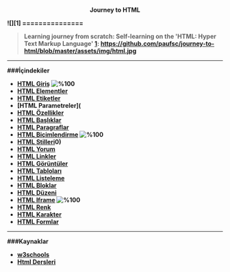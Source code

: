 <p align="center"><b>Journey to HTML </p>
![][1]
===============

>Learning journey from scratch: Self-learning on the 'HTML: Hyper Text Markup Language' 
[1]: https://github.com/paufsc/journey-to-html/blob/master/assets/img/html.jpg


-------------------
###İçindekiler

* [HTML Giriş](./docs/tr/HTML.md) ![%100](http://progressed.io/bar/100)
* [HTML Elementler]()                           
* [HTML Etiketler]()  
* [HTML Parametreler](
* [HTML Özellikler]()
* [HTML Başlıklar]()
* [HTML Paragraflar]()
* [HTML Biçimlendirme](./docs/tr/biçimlendirme.md) ![%100](http://progressed.io/bar/100)
* [HTML Stilleri]()0)
* [HTML Yorum]() 
* [HTML Linkler]() 
* [HTML Görüntüler]() 
* [HTML Tabloları]()
* [HTML Listeleme]() 
* [HTML Bloklar]() 
* [HTML Düzeni]() 
* [HTML Iframe](./docs/tr/iframe)    ![%100](http://progressed.io/bar/100)
* [HTML Renk]() 
* [HTML Karakter]()
* [HTML Formlar]() 


-----------------------
###Kaynaklar

* [w3schools](http://www.w3schools.com/html/)
* [Html Dersleri](http://www.htmldersleri.org/)




[1]: https://github.com/paufsc/journey-to-html/blob/master/assets/img/html.jpg
